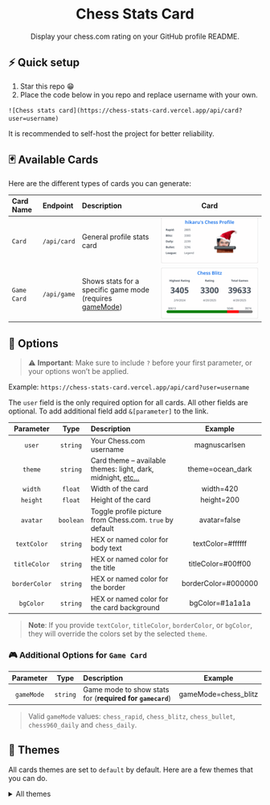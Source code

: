 <div align="center">
    <h1>Chess Stats Card</h1>
    Display your chess.com rating on your GitHub profile README.
</div>

## ⚡ Quick setup

1. Star this repo 😁
2. Place the code below in you repo and replace username with your own.
```
![Chess stats card](https://chess-stats-card.vercel.app/api/card?user=username)
```

It is recommended to self-host the project for better reliability. 

## 🃏 Available Cards

Here are the different types of cards you can generate:

| Card Name   | Endpoint    | Description                         | Card   |
| :--------- | :-----------| :-----------------------------------| :----: |
| `Card`      | `/api/card` | General profile stats card          | ![Card](./docs/cards/default.svg) |
| `Game Card` | `/api/game` | Shows stats for a specific game mode (requires [gameMode](#-additional-options-for-game-card)) | ![Game Card](./docs/game/game.svg) |


<!-- See Deploying it on your own for more details. -->

## 🔧 Options

> ⚠️ **Important**: Make sure to include `?` before your first parameter, or your options won’t be applied.

Example: `https://chess-stats-card.vercel.app/api/card?user=username`

The `user` field is the only required option for all cards. All other fields are optional. To add additional field add `&[parameter]` to the link.

| Parameter     | Type      | Description                                                              | Example             |
| :-----------: | :-------: | :----------------------------------------------------------------------- | :-----------------: |
| `user`        | `string`  | Your Chess.com username                                                  | magnuscarlsen       |
| `theme`       | `string`  | Card theme – available themes: light, dark, midnight, [etc...](#-themes) | theme=ocean_dark    |
| `width`       | `float`   | Width of the card                                                        | width=420           |
| `height`      | `float`   | Height of the card                                                       | height=200          |
| `avatar`      | `boolean` | Toggle profile picture from Chess.com. `true` by default                 | avatar=false        |
| `textColor`   | `string`  | HEX or named color for body text                                         | textColor=#ffffff   |
| `titleColor`  | `string`  | HEX or named color for the title                                         | titleColor=#00ff00  |
| `borderColor` | `string`  | HEX or named color for the border                                        | borderColor=#000000 |
| `bgColor`     | `string`  | HEX or named color for the card background                               | bgColor=#1a1a1a     |


> **Note**: If you provide `textColor`, `titleColor`, `borderColor`, or `bgColor`, they will override the colors set by the selected `theme`.

### 🎮 Additional Options for `Game Card`

| Parameter     | Type     | Description                                                | Example                |
| :-----------: | :------: | :--------------------------------------------------------- | :--------------------: |
| `gameMode`    | `string` | Game mode to show stats for (**required for `gamecard`**) | gameMode=chess_blitz  |

> Valid `gameMode` values: `chess_rapid`, `chess_blitz`, `chess_bullet`, `chess960_daily` and `chess_daily`.


## 🎨 Themes

All cards themes are set to `default` by default. Here are a few themes that you can do. 

<details>
<summary> All themes </summary>

| | |
| :---: | :---: | 
| `default` ![default](./docs/cards/default.svg) | `transparent` ![transparent](./docs/cards/transparent.svg) |
| `shadow_red` ![shadow_red](./docs/cards/shadow_red.svg) | `shadow_green` ![shadow_green](./docs/cards/shadow_green.svg) |
| `shadow_blue` ![shadow_blue](./docs/cards/shadow_blue.svg) | `dark` ![dark](./docs/cards/dark.svg) |
| `radical` ![radical](./docs/cards/radical.svg) | `merko` ![merko](./docs/cards/merko.svg) |
| `gruvbox` ![gruvbox](./docs/cards/gruvbox.svg) | `gruvbox_light` ![gruvbox_light](./docs/cards/gruvbox_light.svg) |
| `tokyonight` ![tokyonight](./docs/cards/tokyonight.svg) | `onedark` ![onedark](./docs/cards/onedark.svg) |
| `cobalt` ![cobalt](./docs/cards/cobalt.svg) | `synthwave` ![synthwave](./docs/cards/synthwave.svg) |
| `high_contrast` ![high_contrast](./docs/cards/high_contrast.svg) | `dracula` ![dracula](./docs/cards/dracula.svg) |
| `prussian` ![prussian](./docs/cards/prussian.svg) | `monokai` ![monokai](./docs/cards/monokai.svg) |
| `vue` ![vue](./docs/cards/vue.svg) | `vue_dark` ![vue_dark](./docs/cards/vue_dark.svg) |
| `shades_of_purple` ![shades_of_purple](./docs/cards/shades_of_purple.svg) | `nightowl` ![nightowl](./docs/cards/nightowl.svg) |
| `buefy` ![buefy](./docs/cards/buefy.svg) | `blue_green` ![blue_green](./docs/cards/blue_green.svg) |
| `algolia` ![algolia](./docs/cards/algolia.svg) | `great_gatsby` ![great_gatsby](./docs/cards/great_gatsby.svg) |
| `darcula` ![darcula](./docs/cards/darcula.svg) | `bear` ![bear](./docs/cards/bear.svg) |
| `solarized_dark` ![solarized_dark](./docs/cards/solarized_dark.svg) | `solarized_light` ![solarized_light](./docs/cards/solarized_light.svg) |
| `chartreuse_dark` ![chartreuse_dark](./docs/cards/chartreuse_dark.svg) | `nord` ![nord](./docs/cards/nord.svg) |
| `gotham` ![gotham](./docs/cards/gotham.svg) | `material_palenight` ![material_palenight](./docs/cards/material_palenight.svg) |
| `graywhite` ![graywhite](./docs/cards/graywhite.svg) | `vision_friendly_dark` ![vision_friendly_dark](./docs/cards/vision_friendly_dark.svg) |
| `ayu_mirage` ![ayu_mirage](./docs/cards/ayu_mirage.svg) | `midnight_purple` ![midnight_purple](./docs/cards/midnight_purple.svg) |
| `calm` ![calm](./docs/cards/calm.svg) | `flag_india` ![flag_india](./docs/cards/flag_india.svg) |
| `omni` ![omni](./docs/cards/omni.svg) | `react` ![react](./docs/cards/react.svg) |
| `jolly` ![jolly](./docs/cards/jolly.svg) | `maroongold` ![maroongold](./docs/cards/maroongold.svg) |
| `yeblu` ![yeblu](./docs/cards/yeblu.svg) | `blueberry` ![blueberry](./docs/cards/blueberry.svg) |
| `slateorange` ![slateorange](./docs/cards/slateorange.svg) | `kacho_ga` ![kacho_ga](./docs/cards/kacho_ga.svg) |
| `outrun` ![outrun](./docs/cards/outrun.svg) | `ocean_dark` ![ocean_dark](./docs/cards/ocean_dark.svg) |
| `city_lights` ![city_lights](./docs/cards/city_lights.svg) | `github_dark` ![github_dark](./docs/cards/github_dark.svg) |
| `github_dark_dimmed` ![github_dark_dimmed](./docs/cards/github_dark_dimmed.svg) | `discord_old_blurple` ![discord_old_blurple](./docs/cards/discord_old_blurple.svg) |
| `aura_dark` ![aura_dark](./docs/cards/aura_dark.svg) | `panda` ![panda](./docs/cards/panda.svg) |
| `noctis_minimus` ![noctis_minimus](./docs/cards/noctis_minimus.svg) | `cobalt2` ![cobalt2](./docs/cards/cobalt2.svg) |
| `swift` ![swift](./docs/cards/swift.svg) | `aura` ![aura](./docs/cards/aura.svg) |
| `apprentice` ![apprentice](./docs/cards/apprentice.svg) | `moltack` ![moltack](./docs/cards/moltack.svg) |
| `codeSTACKr` ![codeSTACKr](./docs/cards/codeSTACKr.svg) | `rose_pine` ![rose_pine](./docs/cards/rose_pine.svg) |
| `catppuccin_latte` ![catppuccin_latte](./docs/cards/catppuccin_latte.svg) | `catppuccin_mocha` ![catppuccin_mocha](./docs/cards/catppuccin_mocha.svg) |
| `date_night` ![date_night](./docs/cards/date_night.svg) | `one_dark_pro` ![one_dark_pro](./docs/cards/one_dark_pro.svg) |
| `rose` ![rose](./docs/cards/rose.svg) | `holi` ![holi](./docs/cards/holi.svg) |
| `neon` ![neon](./docs/cards/neon.svg) | `blue_navy` ![blue_navy](./docs/cards/blue_navy.svg) |
| `calm_pink` ![calm_pink](./docs/cards/calm_pink.svg) | `halloween` ![halloween](./docs/cards/halloween.svg) |
| `blood` ![blood](./docs/cards/blood.svg) | `youtube_dark` ![youtube_dark](./docs/cards/youtube_dark.svg) |
| `dawnfox` ![dawnfox](./docs/cards/dawnfox.svg) | `javascript_dark` ![javascript_dark](./docs/cards/javascript_dark.svg) |
| `nightfox` ![nightfox](./docs/cards/nightfox.svg) | `earth` ![earth](./docs/cards/earth.svg) |
| `soft_green` ![soft_green](./docs/cards/soft_green.svg) | `leafy` ![leafy](./docs/cards/leafy.svg) |
| `submarine_flowers` ![submarine_flowers](./docs/cards/submarine_flowers.svg) | `onedark_duo` ![onedark_duo](./docs/cards/onedark_duo.svg) |
| `monokai_metallian` ![monokai_metallian](./docs/cards/monokai_metallian.svg) | `tokyonight_duo` ![tokyonight_duo](./docs/cards/tokyonight_duo.svg) |
| `whatsapp_light` ![whatsapp_light](./docs/cards/whatsapp_light.svg) | `catppuccin_macchiato` ![catppuccin_macchiato](./docs/cards/catppuccin_macchiato.svg) |
| `black_ice` ![black_ice](./docs/cards/black_ice.svg) | `rust_ferris_dark` ![rust_ferris_dark](./docs/cards/rust_ferris_dark.svg) |
| `microsoft` ![microsoft](./docs/cards/microsoft.svg) | `codestackr` ![codestackr](./docs/cards/codestackr.svg) |
| `microsoft_dark` ![microsoft_dark](./docs/cards/microsoft_dark.svg) | `taiga` ![taiga](./docs/cards/taiga.svg) |
| `dayfox` ![dayfox](./docs/cards/dayfox.svg) | `violet_punch` ![violet_punch](./docs/cards/violet_punch.svg) |
| `highcontrast` ![highcontrast](./docs/cards/highcontrast.svg) | `modern_lilac` ![modern_lilac](./docs/cards/modern_lilac.svg) |
| `modern_lilac2` ![modern_lilac2](./docs/cards/modern_lilac2.svg) | `burnt_neon` ![burnt_neon](./docs/cards/burnt_neon.svg) |
| `sea` ![sea](./docs/cards/sea.svg) | `hacker_inverted` ![hacker_inverted](./docs/cards/hacker_inverted.svg) |
| `neon_blurange` ![neon_blurange](./docs/cards/neon_blurange.svg) | `elegant` ![elegant](./docs/cards/elegant.svg) |
| `shadow_orange` ![shadow_orange](./docs/cards/shadow_orange.svg) | `holi_theme` ![holi_theme](./docs/cards/holi_theme.svg) |
| `blux` ![blux](./docs/cards/blux.svg) | `meta_light` ![meta_light](./docs/cards/meta_light.svg) |
| `windows_dark` ![windows_dark](./docs/cards/windows_dark.svg) | `hacker` ![hacker](./docs/cards/hacker.svg) |
| `green_nur` ![green_nur](./docs/cards/green_nur.svg) | `rising_sun` ![rising_sun](./docs/cards/rising_sun.svg) |
| `material` ![material](./docs/cards/material.svg) | `shadow_brown` ![shadow_brown](./docs/cards/shadow_brown.svg) |
| `git_dark` ![git_dark](./docs/cards/git_dark.svg) | `github_light` ![github_light](./docs/cards/github_light.svg) |
| `gruvbox_duo` ![gruvbox_duo](./docs/cards/gruvbox_duo.svg) | `nordfox` ![nordfox](./docs/cards/nordfox.svg) |
| `buefy_dark` ![buefy_dark](./docs/cards/buefy_dark.svg) | `blueberry_duo` ![blueberry_duo](./docs/cards/blueberry_duo.svg) |
| `humoris` ![humoris](./docs/cards/humoris.svg) | `horizon` ![horizon](./docs/cards/horizon.svg) |
| `whatsapp_light2` ![whatsapp_light2](./docs/cards/whatsapp_light2.svg) | `neon_dark` ![neon_dark](./docs/cards/neon_dark.svg) |
| `rust_ferris_light` ![rust_ferris_light](./docs/cards/rust_ferris_light.svg) | `iceberg` ![iceberg](./docs/cards/iceberg.svg) |
| `telegram` ![telegram](./docs/cards/telegram.svg) | `icegray` ![icegray](./docs/cards/icegray.svg) |
| `navy_gear` ![navy_gear](./docs/cards/navy_gear.svg) | `deepblue` ![deepblue](./docs/cards/deepblue.svg) |
| `duskfox` ![duskfox](./docs/cards/duskfox.svg) | `java_dark` ![java_dark](./docs/cards/java_dark.svg) |
| `github_green_purple` ![github_green_purple](./docs/cards/github_green_purple.svg) | `github_dark_blue` ![github_dark_blue](./docs/cards/github_dark_blue.svg) |
| `terafox` ![terafox](./docs/cards/terafox.svg) | `python_dark` ![python_dark](./docs/cards/python_dark.svg) |
| `dark_smoky` ![dark_smoky](./docs/cards/dark_smoky.svg) | `deuteranopia_friend` ![deuteranopia_friend](./docs/cards/deuteranopia_friend.svg) |
| `blood_dark` ![blood_dark](./docs/cards/blood_dark.svg) | `android_dark` ![android_dark](./docs/cards/android_dark.svg) |
| `carbonfox` ![carbonfox](./docs/cards/carbonfox.svg) | `catppuccin_frappe` ![catppuccin_frappe](./docs/cards/catppuccin_frappe.svg) |
| `whatsapp_dark2` ![whatsapp_dark2](./docs/cards/whatsapp_dark2.svg) | `meta_dark` ![meta_dark](./docs/cards/meta_dark.svg) |
| `violet_dark` ![violet_dark](./docs/cards/violet_dark.svg) | `sea_dark` ![sea_dark](./docs/cards/sea_dark.svg) |
| `dark_minimalist` ![dark_minimalist](./docs/cards/dark_minimalist.svg) | `travelers_theme` ![travelers_theme](./docs/cards/travelers_theme.svg) |

</details>

